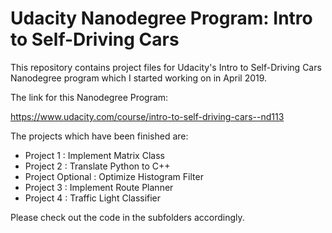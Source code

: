 # Udacity Nanodegree Program: Intro to Self-Driving Cars 

This repository contains project files for Udacity's Intro to Self-Driving Cars Nanodegree program which I started working on in April 2019.

The link for this Nanodegree Program:

<https://www.udacity.com/course/intro-to-self-driving-cars--nd113>

The projects which have been finished are:

- Project 1 : Implement Matrix Class
- Project 2 : Translate Python to C++
- Project Optional : Optimize Histogram Filter
- Project 3 : Implement Route Planner
- Project 4 : Traffic Light Classifier

Please check out the code in the subfolders accordingly.

